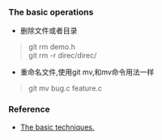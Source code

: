 
### The basic operations  
* 删除文件或者目录
> git rm demo.h  
> git rm -r direc/direc/  
* 重命名文件,使用git mv,和mv命令用法一样  
> git mv bug.c feature.c  



### Reference  
* [The basic techniques.](http://www-cs-students.stanford.edu/~blynn/gitmagic/intl/zh_cn/ch02.html "第二章 基本技巧")  

